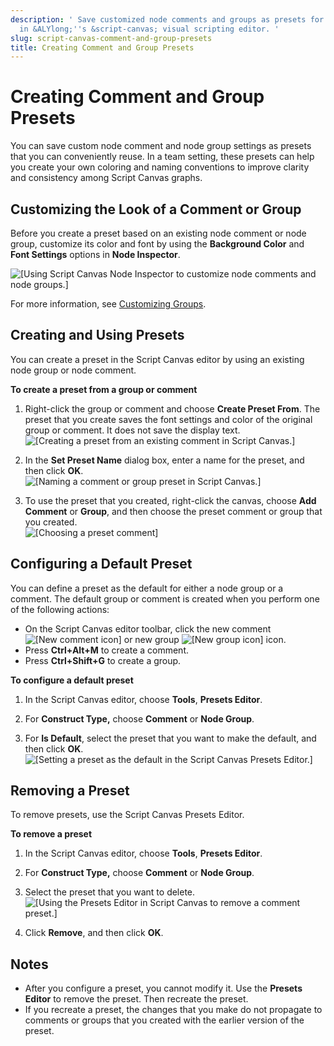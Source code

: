 ```yaml
---
description: ' Save customized node comments and groups as presets for quick reuse
  in &ALYlong;''s &script-canvas; visual scripting editor. '
slug: script-canvas-comment-and-group-presets
title: Creating Comment and Group Presets
---
```

# Creating Comment and Group Presets<a name="script-canvas-comment-and-group-presets"></a>

You can save custom node comment and node group settings as presets that you can conveniently reuse\. In a team setting, these presets can help you create your own coloring and naming conventions to improve clarity and consistency among Script Canvas graphs\.

## Customizing the Look of a Comment or Group<a name="script-canvas-comment-and-group-presets-customizing-the-look-of-a-comment-or-group"></a>

Before you create a preset based on an existing node comment or node group, customize its color and font by using the **Background Color** and **Font Settings** options in **Node Inspector**\.

![\[Using Script Canvas Node Inspector to customize node comments and node groups.\]](/images/userguide/scripting/script-canvas/script-canvas-comment-and-group-presets-1.png)

For more information, see [Customizing Groups](script-canvas-node-groups.md#script-canvas-node-groups-customizing)\.

## Creating and Using Presets<a name="script-canvas-comment-and-group-presets-creating-and-using"></a>

You can create a preset in the Script Canvas editor by using an existing node group or node comment\.

**To create a preset from a group or comment**

1. Right\-click the group or comment and choose **Create Preset From**\. The preset that you create saves the font settings and color of the original group or comment\. It does not save the display text\.  
![\[Creating a preset from an existing comment in Script Canvas.\]](/images/userguide/scripting/script-canvas/script-canvas-comment-and-group-presets-2.png)

1. In the **Set Preset Name** dialog box, enter a name for the preset, and then click **OK**\.  
![\[Naming a comment or group preset in Script Canvas.\]](/images/userguide/scripting/script-canvas/script-canvas-comment-and-group-presets-3.png)

1. To use the preset that you created, right\-click the canvas, choose **Add Comment** or **Group**, and then choose the preset comment or group that you created\.  
![\[Choosing a preset comment\]](/images/userguide/scripting/script-canvas/script-canvas-comment-and-group-presets-4.png)

## Configuring a Default Preset<a name="script-canvas-comment-and-group-presets-configuring-a-default"></a>

You can define a preset as the default for either a node group or a comment\. The default group or comment is created when you perform one of the following actions:
+ On the Script Canvas editor toolbar, click the new comment ![\[New comment icon\]](/images/userguide/scripting/script-canvas/script-canvas-comment-and-group-presets-5.png) or new group ![\[New group icon\]](/images/userguide/scripting/script-canvas/script-canvas-comment-and-group-presets-6.png) icon\.
+ Press **Ctrl\+Alt\+M** to create a comment\.
+ Press **Ctrl\+Shift\+G** to create a group\.

**To configure a default preset**

1. In the Script Canvas editor, choose **Tools**, **Presets Editor**\.

1. For **Construct Type,** choose **Comment** or **Node Group**\.

1. For **Is Default**, select the preset that you want to make the default, and then click **OK**\.  
![\[Setting a preset as the default in the Script Canvas Presets Editor.\]](/images/userguide/scripting/script-canvas/script-canvas-comment-and-group-presets-7.png)

## Removing a Preset<a name="script-canvas-comment-and-group-presets-removing"></a>

To remove presets, use the Script Canvas Presets Editor\.

**To remove a preset**

1. In the Script Canvas editor, choose **Tools**, **Presets Editor**\.

1. For **Construct Type,** choose **Comment** or **Node Group**\.

1. Select the preset that you want to delete\.  
![\[Using the Presets Editor in Script Canvas to remove a comment preset.\]](/images/userguide/scripting/script-canvas/script-canvas-comment-and-group-presets-8.png)

1. Click **Remove**, and then click **OK**\.

## Notes<a name="script-canvas-comment-and-group-presets-notes"></a>
+ After you configure a preset, you cannot modify it\. Use the **Presets Editor** to remove the preset\. Then recreate the preset\.
+ If you recreate a preset, the changes that you make do not propagate to comments or groups that you created with the earlier version of the preset\.